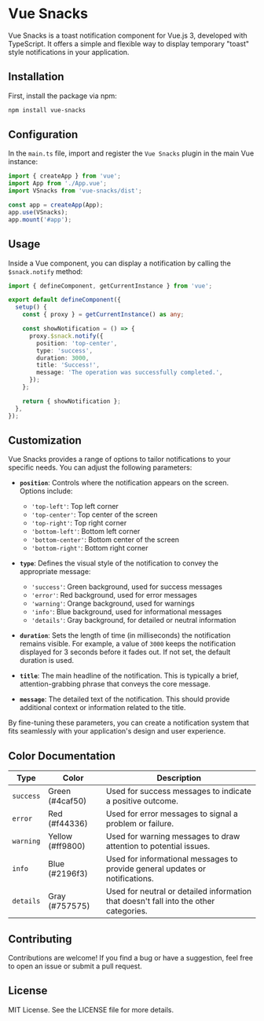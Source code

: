 # Vue Snacks

Vue Snacks is a toast notification component for Vue.js 3, developed with TypeScript. It offers a simple and flexible way to display temporary "toast" style notifications in your application.

## Installation

First, install the package via npm:

```bash
npm install vue-snacks
```

## Configuration

In the `main.ts` file, import and register the `Vue Snacks` plugin in the main Vue instance:

```ts
import { createApp } from 'vue';
import App from './App.vue';
import VSnacks from 'vue-snacks/dist';

const app = createApp(App);
app.use(VSnacks);
app.mount('#app');
```

## Usage

Inside a Vue component, you can display a notification by calling the `$snack.notify` method:

```ts
import { defineComponent, getCurrentInstance } from 'vue';

export default defineComponent({
  setup() {
    const { proxy } = getCurrentInstance() as any;

    const showNotification = () => {
      proxy.$snack.notify({
        position: 'top-center',
        type: 'success',
        duration: 3000,
        title: 'Success!',
        message: 'The operation was successfully completed.',
      });
    };

    return { showNotification };
  },
});
```

## Customization

Vue Snacks provides a range of options to tailor notifications to your specific needs. You can adjust the following parameters:

- **`position`**: Controls where the notification appears on the screen. Options include:
  - `'top-left'`: Top left corner
  - `'top-center'`: Top center of the screen
  - `'top-right'`: Top right corner
  - `'bottom-left'`: Bottom left corner
  - `'bottom-center'`: Bottom center of the screen
  - `'bottom-right'`: Bottom right corner

- **`type`**: Defines the visual style of the notification to convey the appropriate message:
  - `'success'`: Green background, used for success messages
  - `'error'`: Red background, used for error messages
  - `'warning'`: Orange background, used for warnings
  - `'info'`: Blue background, used for informational messages
  - `'details'`: Gray background, for detailed or neutral information

- **`duration`**: Sets the length of time (in milliseconds) the notification remains visible. For example, a value of `3000` keeps the notification displayed for 3 seconds before it fades out. If not set, the default duration is used.

- **`title`**: The main headline of the notification. This is typically a brief, attention-grabbing phrase that conveys the core message.

- **`message`**: The detailed text of the notification. This should provide additional context or information related to the title.

By fine-tuning these parameters, you can create a notification system that fits seamlessly with your application's design and user experience.

## Color Documentation

| **Type**   | **Color**  | **Description**            |
|------------|------------|----------------------------|
| `success`  | Green (#4caf50)  | Used for success messages to indicate a positive outcome. |
| `error`    | Red (#f44336)    | Used for error messages to signal a problem or failure.   |
| `warning`  | Yellow (#ff9800) | Used for warning messages to draw attention to potential issues. |
| `info`     | Blue (#2196f3)   | Used for informational messages to provide general updates or notifications. |
| `details`  | Gray (#757575)   | Used for neutral or detailed information that doesn't fall into the other categories. |

## Contributing

Contributions are welcome! If you find a bug or have a suggestion, feel free to open an issue or submit a pull request.

## License

MIT License. See the LICENSE file for more details.

